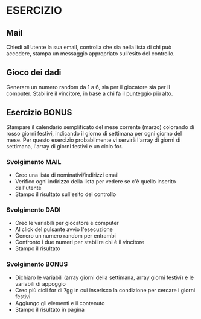 # ESERCIZIO

## Mail

Chiedi all’utente la sua email,
controlla che sia nella lista di chi può accedere,
stampa un messaggio appropriato sull’esito del controllo.

## Gioco dei dadi

Generare un numero random da 1 a 6, sia per il giocatore sia per il computer.
Stabilire il vincitore, in base a chi fa il punteggio più alto.

## Esercizio BONUS

Stampare il calendario semplificato del mese corrente (marzo) colorando di rosso giorni festivi, indicando il giorno di settimana per ogni giorno del mese.
Per questo esercizio probabilmente vi servirà l'array di giorni di settimana, l'array di giorni festivi e un ciclo for.

### Svolgimento MAIL

- Creo una lista di nominativi/indirizzi email
- Verifico ogni indirizzo della lista per vedere se c'è quello inserito dall'utente
- Stampo il risultato sull'esito del controllo

### Svolgimento DADI

- Creo le variabili per giocatore e computer
- Al click del pulsante avvio l'esecuzione
- Genero un numero random per entrambi
- Confronto i due numeri per stabilire chi è il vincitore
- Stampo il risultato

### Svolgimento BONUS

- Dichiaro le variabili (array giorni della settimana, array giorni festivi) e le variabili di appoggio
- Creo più cicli for di 7gg in cui inserisco la condizione per cercare i giorni festivi
- Aggiungo gli elementi e il contenuto
- Stampo il risultato in pagina

